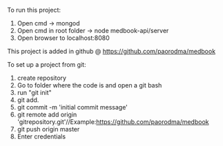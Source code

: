 To run this project:
 1. Open cmd -> mongod
 2. Open cmd in root folder -> node medbook-api/server
 3. Open browser to localhost:8080

 This project is added in github @ https://github.com/paorodma/medbook

 To set up a project from git:
 1. create repository
 2. Go to folder where the code is and open a git bash
 3. run "git init"
 4. git add.
 5. git commit -m 'initial commit message'
 6. git remote add origin 'gitrepository.git'//Example:https://github.com/paorodma/medbook
 7. git push origin master
 8. Enter credentials